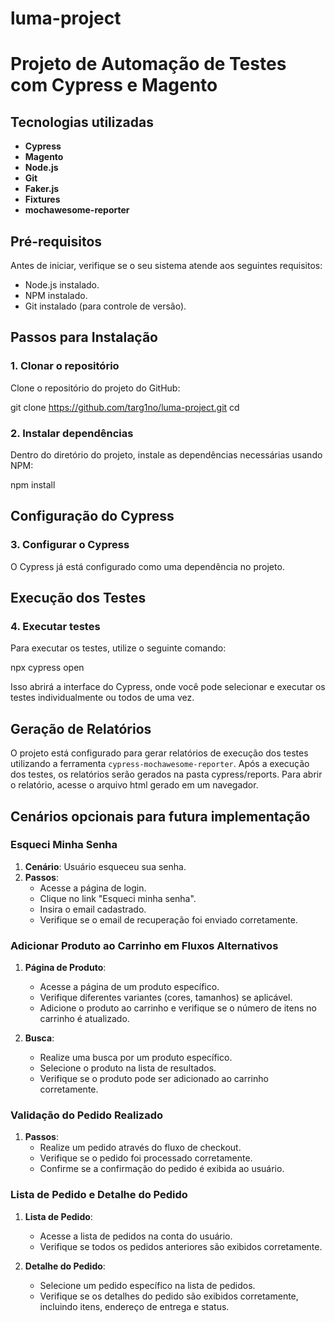 # luma-project
# Projeto de Automação de Testes com Cypress e Magento

## Tecnologias utilizadas

- **Cypress**
- **Magento**
- **Node.js**
- **Git**
- **Faker.js** 
- **Fixtures** 
- **mochawesome-reporter**

## Pré-requisitos

Antes de iniciar, verifique se o seu sistema atende aos seguintes requisitos:

- Node.js instalado. 
- NPM instalado.
- Git instalado (para controle de versão).

## Passos para Instalação

### 1. Clonar o repositório

Clone o repositório do projeto do GitHub:

git clone <https://github.com/targ1no/luma-project.git>
cd <luma-project>

### 2. Instalar dependências

Dentro do diretório do projeto, instale as dependências necessárias usando NPM:

npm install

## Configuração do Cypress

### 3. Configurar o Cypress

O Cypress já está configurado como uma dependência no projeto. 

## Execução dos Testes

### 4. Executar testes

Para executar os testes, utilize o seguinte comando:

npx cypress open

Isso abrirá a interface do Cypress, onde você pode selecionar e executar os testes individualmente ou todos de uma vez.

## Geração de Relatórios

O projeto está configurado para gerar relatórios de execução dos testes utilizando a ferramenta `cypress-mochawesome-reporter`. 
Após a execução dos testes, os relatórios serão gerados na pasta cypress/reports. Para abrir o relatório, acesse o arquivo html gerado em um navegador.

## Cenários opcionais para futura implementação

### Esqueci Minha Senha

1. **Cenário**: Usuário esqueceu sua senha.
2. **Passos**:
   - Acesse a página de login.
   - Clique no link "Esqueci minha senha".
   - Insira o email cadastrado.
   - Verifique se o email de recuperação foi enviado corretamente.

### Adicionar Produto ao Carrinho em Fluxos Alternativos

1. **Página de Produto**:
   - Acesse a página de um produto específico.
   - Verifique diferentes variantes (cores, tamanhos) se aplicável.
   - Adicione o produto ao carrinho e verifique se o número de itens no carrinho é atualizado.

2. **Busca**:
   - Realize uma busca por um produto específico.
   - Selecione o produto na lista de resultados.
   - Verifique se o produto pode ser adicionado ao carrinho corretamente.

### Validação do Pedido Realizado

1. **Passos**:
   - Realize um pedido através do fluxo de checkout.
   - Verifique se o pedido foi processado corretamente.
   - Confirme se a confirmação do pedido é exibida ao usuário.

### Lista de Pedido e Detalhe do Pedido

1. **Lista de Pedido**:
   - Acesse a lista de pedidos na conta do usuário.
   - Verifique se todos os pedidos anteriores são exibidos corretamente.

2. **Detalhe do Pedido**:
   - Selecione um pedido específico na lista de pedidos.
   - Verifique se os detalhes do pedido são exibidos corretamente, incluindo itens, endereço de entrega e status.
